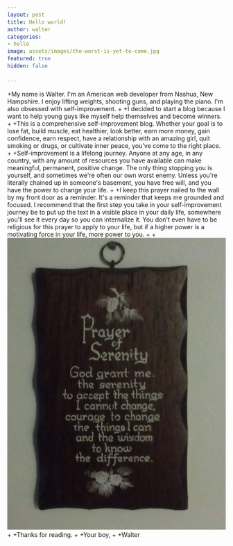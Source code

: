 ```yaml
---
layout: post
title: Hello world!
author: walter
categories:
- hello
image: assets/images/the-worst-is-yet-to-come.jpg
featured: true
hidden: false

---
```

+My name is Walter. I'm an American web developer from Nashua, New Hampshire. I enjoy lifting weights, shooting guns, and playing the piano. I'm also obsessed with self-improvement.
+
+I decided to start a blog because I want to help young guys like myself help themselves and become winners.
+
+This is a comprehensive self-improvement blog. Whether your goal is to lose fat, build muscle, eat healthier, look better, earn more money, gain confidence, earn respect, have a relationship with an amazing girl, quit smoking or drugs, or cultivate inner peace, you've come to the right place.
+
+Self-improvement is a lifelong journey. Anyone at any age, in any country, with any amount of resources you have available can make meaningful, permanent, positive change. The only thing stopping you is yourself, and sometimes we're often our own worst enemy. Unless you're literally chained up in someone's basement, you have free will, and you have the power to change your life.
+
+I keep this prayer nailed to the wall by my front door as a reminder. It's a reminder that keeps me grounded and focused. I recommend that the first step you take in your self-improvement journey be to put up the text in a visible place in your daily life, somewhere you'll see it every day so you can internalize it. You don't even have to be religious for this prayer to apply to your life, but if a higher power is a motivating force in your life, more power to you.
+
+<img src="../assets/images/prayer-of-serenity.jpg" title="Prayer of Serenity" alt="God grant me the serenity to accept the things I cannot change, courage to change the things I can, and the wisdom to know the difference." />
+
+Thanks for reading.
+
+Your boy,
+
+Walter
